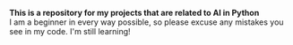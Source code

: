 **This is a repository for my projects that are related to AI in Python** <br>
I am a beginner in every way possible, so please excuse any mistakes you see in my code. I'm still learning!
